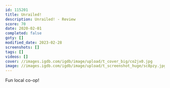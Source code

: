 ```yaml
---
id: 115201
title: Unrailed!
description: Unrailed! - Review
score: 70
date: 2020-02-01
completed: false
goty: []
modified_date: 2023-02-28
screenshots: []
tags: []
videos: []
cover: //images.igdb.com/igdb/image/upload/t_cover_big/co2jx0.jpg
image: //images.igdb.com/igdb/image/upload/t_screenshot_huge/sc8pzy.jpg
---
```

Fun local co-op!